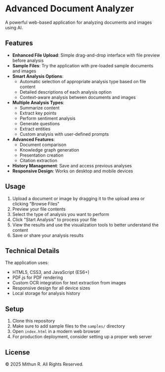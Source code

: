 # Advanced Document Analyzer

A powerful web-based application for analyzing documents and images using AI.

## Features

- **Enhanced File Upload**: Simple drag-and-drop interface with file preview before analysis
- **Sample Files**: Try the application with pre-loaded sample documents and images
- **Smart Analysis Options**:
  - Automatic selection of appropriate analysis type based on file content
  - Detailed descriptions of each analysis option
  - Context-aware analysis between documents and images
- **Multiple Analysis Types**:
  - Summarize content
  - Extract key points
  - Perform sentiment analysis
  - Generate questions
  - Extract entities
  - Custom analysis with user-defined prompts
- **Advanced Features**:
  - Document comparison
  - Knowledge graph generation
  - Presentation creation
  - Citation extraction
- **History Management**: Save and access previous analyses
- **Responsive Design**: Works on desktop and mobile devices

## Usage

1. Upload a document or image by dragging it to the upload area or clicking "Browse Files"
2. Preview your file contents
3. Select the type of analysis you want to perform
4. Click "Start Analysis" to process your file
5. View the results and use the visualization tools to better understand the content
6. Save or share your analysis results

## Technical Details

The application uses:
- HTML5, CSS3, and JavaScript (ES6+)
- PDF.js for PDF rendering
- Custom OCR integration for text extraction from images
- Responsive design for all device sizes
- Local storage for analysis history

## Setup

1. Clone this repository
2. Make sure to add sample files to the `samples/` directory
3. Open `index.html` in a modern web browser
4. For production deployment, consider setting up a proper web server

## License

© 2025 Mithun R. All Rights Reserved. 